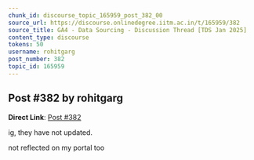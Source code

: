 ```yaml
---
chunk_id: discourse_topic_165959_post_382_00
source_url: https://discourse.onlinedegree.iitm.ac.in/t/165959/382
source_title: GA4 - Data Sourcing - Discussion Thread [TDS Jan 2025]
content_type: discourse
tokens: 50
username: rohitgarg
post_number: 382
topic_id: 165959
---
```


## Post #382 by rohitgarg

**Direct Link**: [Post #382](https://discourse.onlinedegree.iitm.ac.in/t/165959/382)

ig, they have not updated.

not reflected on my portal too
